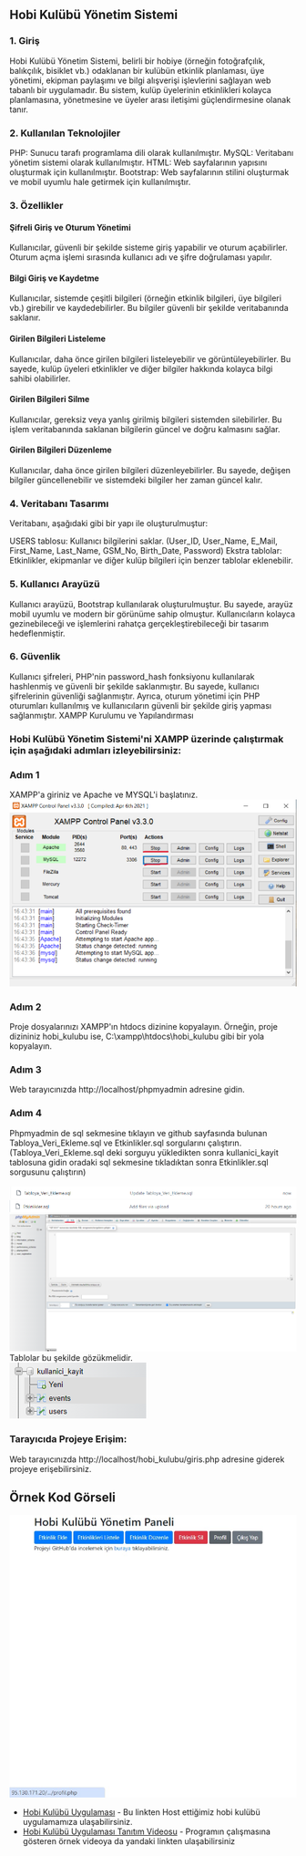 ## Hobi Kulübü Yönetim Sistemi
### 1. Giriş
Hobi Kulübü Yönetim Sistemi, belirli bir hobiye (örneğin fotoğrafçılık, balıkçılık, bisiklet vb.) odaklanan bir kulübün etkinlik planlaması, üye yönetimi, ekipman paylaşımı ve bilgi alışverişi işlevlerini sağlayan web tabanlı bir uygulamadır.
Bu sistem, kulüp üyelerinin etkinlikleri kolayca planlamasına, yönetmesine ve üyeler arası iletişimi güçlendirmesine olanak tanır.

### 2. Kullanılan Teknolojiler
PHP: Sunucu tarafı programlama dili olarak kullanılmıştır.
MySQL: Veritabanı yönetim sistemi olarak kullanılmıştır.
HTML: Web sayfalarının yapısını oluşturmak için kullanılmıştır.
Bootstrap: Web sayfalarının stilini oluşturmak ve mobil uyumlu hale getirmek için kullanılmıştır.

### 3. Özellikler
#### Şifreli Giriş ve Oturum Yönetimi
Kullanıcılar, güvenli bir şekilde sisteme giriş yapabilir ve oturum açabilirler. Oturum açma işlemi sırasında kullanıcı adı ve şifre doğrulaması yapılır.

#### Bilgi Giriş ve Kaydetme
Kullanıcılar, sistemde çeşitli bilgileri (örneğin etkinlik bilgileri, üye bilgileri vb.) girebilir ve kaydedebilirler. Bu bilgiler güvenli bir şekilde veritabanında saklanır.

#### Girilen Bilgileri Listeleme
Kullanıcılar, daha önce girilen bilgileri listeleyebilir ve görüntüleyebilirler. Bu sayede, kulüp üyeleri etkinlikler ve diğer bilgiler hakkında kolayca bilgi sahibi olabilirler.

#### Girilen Bilgileri Silme
Kullanıcılar, gereksiz veya yanlış girilmiş bilgileri sistemden silebilirler. Bu işlem veritabanında saklanan bilgilerin güncel ve doğru kalmasını sağlar.

#### Girilen Bilgileri Düzenleme
Kullanıcılar, daha önce girilen bilgileri düzenleyebilirler. Bu sayede, değişen bilgiler güncellenebilir ve sistemdeki bilgiler her zaman güncel kalır.

### 4. Veritabanı Tasarımı
Veritabanı, aşağıdaki gibi bir yapı ile oluşturulmuştur:

USERS tablosu: Kullanıcı bilgilerini saklar. (User_ID, User_Name, E_Mail, First_Name, Last_Name, GSM_No, Birth_Date, Password)
Ekstra tablolar: Etkinlikler, ekipmanlar ve diğer kulüp bilgileri için benzer tablolar eklenebilir.

### 5. Kullanıcı Arayüzü
Kullanıcı arayüzü, Bootstrap kullanılarak oluşturulmuştur. Bu sayede, arayüz mobil uyumlu ve modern bir görünüme sahip olmuştur.
Kullanıcıların kolayca gezinebileceği ve işlemlerini rahatça gerçekleştirebileceği bir tasarım hedeflenmiştir.

### 6. Güvenlik
Kullanıcı şifreleri, PHP'nin password_hash fonksiyonu kullanılarak hashlenmiş ve güvenli bir şekilde saklanmıştır. Bu sayede, kullanıcı şifrelerinin güvenliği sağlanmıştır.
Ayrıca, oturum yönetimi için PHP oturumları kullanılmış ve kullanıcıların güvenli bir şekilde giriş yapması sağlanmıştır.
XAMPP Kurulumu ve Yapılandırması

### Hobi Kulübü Yönetim Sistemi'ni XAMPP üzerinde çalıştırmak için aşağıdaki adımları izleyebilirsiniz:
### Adım 1
XAMPP'a giriniz ve Apache ve MYSQL'i başlatınız.
![](/Veri_Tabanina_Erisim/1.png)

### Adım 2
Proje dosyalarınızı XAMPP'ın htdocs dizinine kopyalayın. Örneğin, proje dizininiz hobi_kulubu ise, C:\xampp\htdocs\hobi_kulubu gibi bir yola kopyalayın.

### Adım 3 
Web tarayıcınızda http://localhost/phpmyadmin adresine gidin.

### Adım 4 
Phpmyadmin de sql sekmesine tıklayın ve github sayfasında bulunan Tabloya_Veri_Ekleme.sql ve Etkinlikler.sql sorgularını çalıştırın.(Tabloya_Veri_Ekleme.sql deki sorguyu yükledikten sonra kullanici_kayit tablosuna gidin oradaki sql sekmesine tıkladıktan 
sonra Etkinlikler.sql sorgusunu çalıştırın)<br>  
![](/Veri_Tabanina_Erisim/3.png)  
![](/Veri_Tabanina_Erisim/4.png)
![](/Veri_Tabanina_Erisim/2.png)<br>
Tablolar bu şekilde gözükmelidir.<br>
![](/Veri_Tabanina_Erisim/5.png)
### Tarayıcıda Projeye Erişim:
Web tarayıcınızda http://localhost/hobi_kulubu/giris.php adresine giderek projeye erişebilirsiniz.
## Örnek Kod Görseli
![](Ornek_Kod_Gorseli.jpg)

* [Hobi Kulübü Uygulaması](http://95.130.171.20/~st22360859041/giris.php) - Bu linkten Host ettiğimiz hobi kulübü uygulamamıza ulaşabilirsiniz.
* [Hobi Kulübü Uygulaması Tanıtım Videosu](https://www.youtube.com/watch?v=pcRtn8Rx_kk&t=6s) - Programın çalışmasına gösteren örnek videoya da yandaki linkten ulaşabilirsiniz

